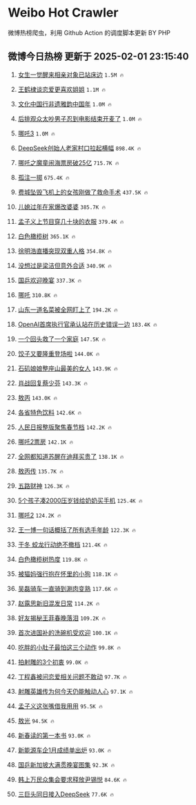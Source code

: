 # Weibo Hot Crawler 



微博热榜爬虫，利用 Github Action 的调度脚本更新 BY PHP 


## 微博今日热榜 更新于 2025-02-01 23:15:40 
1. [女生一觉醒来相亲对象已站床边](https://s.weibo.com/weibo?q=%23%E5%A5%B3%E7%94%9F%E4%B8%80%E8%A7%89%E9%86%92%E6%9D%A5%E7%9B%B8%E4%BA%B2%E5%AF%B9%E8%B1%A1%E5%B7%B2%E7%AB%99%E5%BA%8A%E8%BE%B9%23&t=31&band_rank=1&Refer=top) `1.5M 🔥` 

1. [王鹤棣谈恋爱更喜欢姐姐](https://s.weibo.com/weibo?q=%23%E7%8E%8B%E9%B9%A4%E6%A3%A3%E8%B0%88%E6%81%8B%E7%88%B1%E6%9B%B4%E5%96%9C%E6%AC%A2%E5%A7%90%E5%A7%90%23&t=31&band_rank=2&Refer=top) `1.1M 🔥` 

1. [文化中国行非遗雅韵中国年](https://s.weibo.com/weibo?q=%23%E6%96%87%E5%8C%96%E4%B8%AD%E5%9B%BD%E8%A1%8C%E9%9D%9E%E9%81%97%E9%9B%85%E9%9F%B5%E4%B8%AD%E5%9B%BD%E5%B9%B4%23&t=31&band_rank=3&Refer=top) `1.0M 🔥` 

1. [后排观众太吵男子忍到电影结束开麦了](https://s.weibo.com/weibo?q=%23%E5%90%8E%E6%8E%92%E8%A7%82%E4%BC%97%E5%A4%AA%E5%90%B5%E7%94%B7%E5%AD%90%E5%BF%8D%E5%88%B0%E7%94%B5%E5%BD%B1%E7%BB%93%E6%9D%9F%E5%BC%80%E9%BA%A6%E4%BA%86%23&t=31&band_rank=4&Refer=top) `1.0M 🔥` 

1. [哪吒3](https://s.weibo.com/weibo?q=%E5%93%AA%E5%90%923&t=31&band_rank=5&Refer=top) `1.0M 🔥` 

1. [DeepSeek创始人老家村口拉起横幅](https://s.weibo.com/weibo?q=%23DeepSeek%E5%88%9B%E5%A7%8B%E4%BA%BA%E8%80%81%E5%AE%B6%E6%9D%91%E5%8F%A3%E6%8B%89%E8%B5%B7%E6%A8%AA%E5%B9%85%23&t=31&band_rank=6&Refer=top) `898.4K 🔥` 

1. [哪吒之魔童闹海票房破25亿](https://s.weibo.com/weibo?q=%23%E5%93%AA%E5%90%92%E4%B9%8B%E9%AD%94%E7%AB%A5%E9%97%B9%E6%B5%B7%E7%A5%A8%E6%88%BF%E7%A0%B425%E4%BA%BF%23&t=31&band_rank=7&Refer=top) `715.7K 🔥` 

1. [孤注一掷](https://s.weibo.com/weibo?q=%23%E5%AD%A4%E6%B3%A8%E4%B8%80%E6%8E%B7%23&t=31&band_rank=8&Refer=top) `675.4K 🔥` 

1. [费城坠毁飞机上的女孩刚做了救命手术](https://s.weibo.com/weibo?q=%23%E8%B4%B9%E5%9F%8E%E5%9D%A0%E6%AF%81%E9%A3%9E%E6%9C%BA%E4%B8%8A%E7%9A%84%E5%A5%B3%E5%AD%A9%E5%88%9A%E5%81%9A%E4%BA%86%E6%95%91%E5%91%BD%E6%89%8B%E6%9C%AF%23&t=31&band_rank=9&Refer=top) `437.5K 🔥` 

1. [儿媳过年在家爆改婆婆](https://s.weibo.com/weibo?q=%23%E5%84%BF%E5%AA%B3%E8%BF%87%E5%B9%B4%E5%9C%A8%E5%AE%B6%E7%88%86%E6%94%B9%E5%A9%86%E5%A9%86%23&t=31&band_rank=10&Refer=top) `385.7K 🔥` 

1. [孟子义上节目穿几十块的衣服](https://s.weibo.com/weibo?q=%23%E5%AD%9F%E5%AD%90%E4%B9%89%E4%B8%8A%E8%8A%82%E7%9B%AE%E7%A9%BF%E5%87%A0%E5%8D%81%E5%9D%97%E7%9A%84%E8%A1%A3%E6%9C%8D%23&t=31&band_rank=11&Refer=top) `379.4K 🔥` 

1. [白色橄榄树](https://s.weibo.com/weibo?q=%E7%99%BD%E8%89%B2%E6%A9%84%E6%A6%84%E6%A0%91&t=31&band_rank=12&Refer=top) `365.1K 🔥` 

1. [徐明浩直播突现双重人格](https://s.weibo.com/weibo?q=%E5%BE%90%E6%98%8E%E6%B5%A9%E7%9B%B4%E6%92%AD%E7%AA%81%E7%8E%B0%E5%8F%8C%E9%87%8D%E4%BA%BA%E6%A0%BC&t=31&band_rank=13&Refer=top) `354.8K 🔥` 

1. [没想过是梁洁但意外合适](https://s.weibo.com/weibo?q=%E6%B2%A1%E6%83%B3%E8%BF%87%E6%98%AF%E6%A2%81%E6%B4%81%E4%BD%86%E6%84%8F%E5%A4%96%E5%90%88%E9%80%82&t=31&band_rank=14&Refer=top) `340.9K 🔥` 

1. [国乒欢迎晚宴](https://s.weibo.com/weibo?q=%E5%9B%BD%E4%B9%92%E6%AC%A2%E8%BF%8E%E6%99%9A%E5%AE%B4&t=31&band_rank=15&Refer=top) `337.3K 🔥` 

1. [哪吒](https://s.weibo.com/weibo?q=%E5%93%AA%E5%90%92&t=31&band_rank=16&Refer=top) `310.8K 🔥` 

1. [山东一道名菜被全网盯上了](https://s.weibo.com/weibo?q=%23%E5%B1%B1%E4%B8%9C%E4%B8%80%E9%81%93%E5%90%8D%E8%8F%9C%E8%A2%AB%E5%85%A8%E7%BD%91%E7%9B%AF%E4%B8%8A%E4%BA%86%23&t=31&band_rank=17&Refer=top) `194.2K 🔥` 

1. [OpenAI首席执行官承认站在历史错误一边](https://s.weibo.com/weibo?q=%23OpenAI%E9%A6%96%E5%B8%AD%E6%89%A7%E8%A1%8C%E5%AE%98%E6%89%BF%E8%AE%A4%E7%AB%99%E5%9C%A8%E5%8E%86%E5%8F%B2%E9%94%99%E8%AF%AF%E4%B8%80%E8%BE%B9%23&t=31&band_rank=18&Refer=top) `183.4K 🔥` 

1. [一个回头救了一个家庭](https://s.weibo.com/weibo?q=%23%E4%B8%80%E4%B8%AA%E5%9B%9E%E5%A4%B4%E6%95%91%E4%BA%86%E4%B8%80%E4%B8%AA%E5%AE%B6%E5%BA%AD%23&t=31&band_rank=19&Refer=top) `147.5K 🔥` 

1. [饺子又要隆重登场啦](https://s.weibo.com/weibo?q=%23%E9%A5%BA%E5%AD%90%E5%8F%88%E8%A6%81%E9%9A%86%E9%87%8D%E7%99%BB%E5%9C%BA%E5%95%A6%23&t=31&band_rank=20&Refer=top) `144.0K 🔥` 

1. [石矶娘娘整座山最美的女人](https://s.weibo.com/weibo?q=%23%E7%9F%B3%E7%9F%B6%E5%A8%98%E5%A8%98%E6%95%B4%E5%BA%A7%E5%B1%B1%E6%9C%80%E7%BE%8E%E7%9A%84%E5%A5%B3%E4%BA%BA%23&t=31&band_rank=21&Refer=top) `143.9K 🔥` 

1. [肖战回复蔡少芬](https://s.weibo.com/weibo?q=%23%E8%82%96%E6%88%98%E5%9B%9E%E5%A4%8D%E8%94%A1%E5%B0%91%E8%8A%AC%23&t=31&band_rank=22&Refer=top) `143.3K 🔥` 

1. [敖丙](https://s.weibo.com/weibo?q=%E6%95%96%E4%B8%99&t=31&band_rank=23&Refer=top) `143.0K 🔥` 

1. [各省特色饮料](https://s.weibo.com/weibo?q=%23%E5%90%84%E7%9C%81%E7%89%B9%E8%89%B2%E9%A5%AE%E6%96%99%23&t=31&band_rank=24&Refer=top) `142.6K 🔥` 

1. [人民日报整版聚焦春节档](https://s.weibo.com/weibo?q=%23%E4%BA%BA%E6%B0%91%E6%97%A5%E6%8A%A5%E6%95%B4%E7%89%88%E8%81%9A%E7%84%A6%E6%98%A5%E8%8A%82%E6%A1%A3%23&t=31&band_rank=25&Refer=top) `142.2K 🔥` 

1. [哪吒2票房](https://s.weibo.com/weibo?q=%23%E5%93%AA%E5%90%922%E7%A5%A8%E6%88%BF%23&t=31&band_rank=26&Refer=top) `142.1K 🔥` 

1. [全网都知道苏醒在迪拜买贵了](https://s.weibo.com/weibo?q=%E5%85%A8%E7%BD%91%E9%83%BD%E7%9F%A5%E9%81%93%E8%8B%8F%E9%86%92%E5%9C%A8%E8%BF%AA%E6%8B%9C%E4%B9%B0%E8%B4%B5%E4%BA%86&t=31&band_rank=27&Refer=top) `138.1K 🔥` 

1. [敖丙传](https://s.weibo.com/weibo?q=%E6%95%96%E4%B8%99%E4%BC%A0&t=31&band_rank=28&Refer=top) `135.7K 🔥` 

1. [五路财神](https://s.weibo.com/weibo?q=%E4%BA%94%E8%B7%AF%E8%B4%A2%E7%A5%9E&t=31&band_rank=29&Refer=top) `126.3K 🔥` 

1. [5个孩子凑2000压岁钱给奶奶买手机](https://s.weibo.com/weibo?q=%235%E4%B8%AA%E5%AD%A9%E5%AD%90%E5%87%912000%E5%8E%8B%E5%B2%81%E9%92%B1%E7%BB%99%E5%A5%B6%E5%A5%B6%E4%B9%B0%E6%89%8B%E6%9C%BA%23&t=31&band_rank=30&Refer=top) `125.4K 🔥` 

1. [哪吒2](https://s.weibo.com/weibo?q=%E5%93%AA%E5%90%922&t=31&band_rank=31&Refer=top) `124.2K 🔥` 

1. [王一博一句话概括了所有选手年龄](https://s.weibo.com/weibo?q=%23%E7%8E%8B%E4%B8%80%E5%8D%9A%E4%B8%80%E5%8F%A5%E8%AF%9D%E6%A6%82%E6%8B%AC%E4%BA%86%E6%89%80%E6%9C%89%E9%80%89%E6%89%8B%E5%B9%B4%E9%BE%84%23&t=31&band_rank=32&Refer=top) `122.3K 🔥` 

1. [于冬 蛟龙行动绝不撤档](https://s.weibo.com/weibo?q=%E4%BA%8E%E5%86%AC%20%E8%9B%9F%E9%BE%99%E8%A1%8C%E5%8A%A8%E7%BB%9D%E4%B8%8D%E6%92%A4%E6%A1%A3&t=31&band_rank=33&Refer=top) `121.4K 🔥` 

1. [白色橄榄树热度](https://s.weibo.com/weibo?q=%23%E7%99%BD%E8%89%B2%E6%A9%84%E6%A6%84%E6%A0%91%E7%83%AD%E5%BA%A6%23&t=31&band_rank=34&Refer=top) `119.8K 🔥` 

1. [被猫妈强行抱在怀里的小狗](https://s.weibo.com/weibo?q=%E8%A2%AB%E7%8C%AB%E5%A6%88%E5%BC%BA%E8%A1%8C%E6%8A%B1%E5%9C%A8%E6%80%80%E9%87%8C%E7%9A%84%E5%B0%8F%E7%8B%97&t=31&band_rank=35&Refer=top) `118.1K 🔥` 

1. [吴磊骑车一直骑到涮肉变熟](https://s.weibo.com/weibo?q=%E5%90%B4%E7%A3%8A%E9%AA%91%E8%BD%A6%E4%B8%80%E7%9B%B4%E9%AA%91%E5%88%B0%E6%B6%AE%E8%82%89%E5%8F%98%E7%86%9F&t=31&band_rank=36&Refer=top) `117.6K 🔥` 

1. [赵露思新旧混发日常](https://s.weibo.com/weibo?q=%23%E8%B5%B5%E9%9C%B2%E6%80%9D%E6%96%B0%E6%97%A7%E6%B7%B7%E5%8F%91%E6%97%A5%E5%B8%B8%23&t=31&band_rank=37&Refer=top) `114.2K 🔥` 

1. [好友揭秘王菲春晚落泪](https://s.weibo.com/weibo?q=%23%E5%A5%BD%E5%8F%8B%E6%8F%AD%E7%A7%98%E7%8E%8B%E8%8F%B2%E6%98%A5%E6%99%9A%E8%90%BD%E6%B3%AA%23&t=31&band_rank=38&Refer=top) `109.2K 🔥` 

1. [首次进国补的洗碗机受欢迎](https://s.weibo.com/weibo?q=%23%E9%A6%96%E6%AC%A1%E8%BF%9B%E5%9B%BD%E8%A1%A5%E7%9A%84%E6%B4%97%E7%A2%97%E6%9C%BA%E5%8F%97%E6%AC%A2%E8%BF%8E%23&t=31&band_rank=39&Refer=top) `100.1K 🔥` 

1. [吃胖的小肚子最怕这三个动作](https://s.weibo.com/weibo?q=%23%E5%90%83%E8%83%96%E7%9A%84%E5%B0%8F%E8%82%9A%E5%AD%90%E6%9C%80%E6%80%95%E8%BF%99%E4%B8%89%E4%B8%AA%E5%8A%A8%E4%BD%9C%23&t=31&band_rank=40&Refer=top) `99.8K 🔥` 

1. [拍射雕的3个初衷](https://s.weibo.com/weibo?q=%23%E6%8B%8D%E5%B0%84%E9%9B%95%E7%9A%843%E4%B8%AA%E5%88%9D%E8%A1%B7%23&t=31&band_rank=41&Refer=top) `99.0K 🔥` 

1. [丁程鑫被问恋爱相关问题不敢动](https://s.weibo.com/weibo?q=%23%E4%B8%81%E7%A8%8B%E9%91%AB%E8%A2%AB%E9%97%AE%E6%81%8B%E7%88%B1%E7%9B%B8%E5%85%B3%E9%97%AE%E9%A2%98%E4%B8%8D%E6%95%A2%E5%8A%A8%23&t=31&band_rank=42&Refer=top) `97.7K 🔥` 

1. [射雕英雄传为何今天仍能触动人心](https://s.weibo.com/weibo?q=%23%E5%B0%84%E9%9B%95%E8%8B%B1%E9%9B%84%E4%BC%A0%E4%B8%BA%E4%BD%95%E4%BB%8A%E5%A4%A9%E4%BB%8D%E8%83%BD%E8%A7%A6%E5%8A%A8%E4%BA%BA%E5%BF%83%23&t=31&band_rank=43&Refer=top) `97.1K 🔥` 

1. [孟子义这张嘴借我用用](https://s.weibo.com/weibo?q=%E5%AD%9F%E5%AD%90%E4%B9%89%E8%BF%99%E5%BC%A0%E5%98%B4%E5%80%9F%E6%88%91%E7%94%A8%E7%94%A8&t=31&band_rank=44&Refer=top) `95.5K 🔥` 

1. [敖光](https://s.weibo.com/weibo?q=%E6%95%96%E5%85%89&t=31&band_rank=45&Refer=top) `94.5K 🔥` 

1. [新春读的第一本书](https://s.weibo.com/weibo?q=%23%E6%96%B0%E6%98%A5%E8%AF%BB%E7%9A%84%E7%AC%AC%E4%B8%80%E6%9C%AC%E4%B9%A6%23&t=31&band_rank=46&Refer=top) `93.0K 🔥` 

1. [新能源车企1月成绩单出炉](https://s.weibo.com/weibo?q=%23%E6%96%B0%E8%83%BD%E6%BA%90%E8%BD%A6%E4%BC%811%E6%9C%88%E6%88%90%E7%BB%A9%E5%8D%95%E5%87%BA%E7%82%89%23&t=31&band_rank=47&Refer=top) `93.0K 🔥` 

1. [国乒新加坡大满贯晚宴图集](https://s.weibo.com/weibo?q=%23%E5%9B%BD%E4%B9%92%E6%96%B0%E5%8A%A0%E5%9D%A1%E5%A4%A7%E6%BB%A1%E8%B4%AF%E6%99%9A%E5%AE%B4%E5%9B%BE%E9%9B%86%23&t=31&band_rank=48&Refer=top) `92.3K 🔥` 

1. [韩上万民众集会要求释放尹锡悦](https://s.weibo.com/weibo?q=%23%E9%9F%A9%E4%B8%8A%E4%B8%87%E6%B0%91%E4%BC%97%E9%9B%86%E4%BC%9A%E8%A6%81%E6%B1%82%E9%87%8A%E6%94%BE%E5%B0%B9%E9%94%A1%E6%82%A6%23&t=31&band_rank=49&Refer=top) `84.6K 🔥` 

1. [三巨头同日接入DeepSeek](https://s.weibo.com/weibo?q=%23%E4%B8%89%E5%B7%A8%E5%A4%B4%E5%90%8C%E6%97%A5%E6%8E%A5%E5%85%A5DeepSeek%23&t=31&band_rank=50&Refer=top) `77.6K 🔥` 

